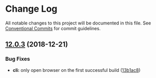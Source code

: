 # Change Log

All notable changes to this project will be documented in this file.
See [Conventional Commits](https://conventionalcommits.org) for commit guidelines.

## [12.0.3](https://github.com/egoist/poi/compare/@poi/dev-utils@12.0.2...@poi/dev-utils@12.0.3) (2018-12-21)

### Bug Fixes

- **cli:** only open browser on the first successful build ([13b1ac8](https://github.com/egoist/poi/commit/13b1ac8))
